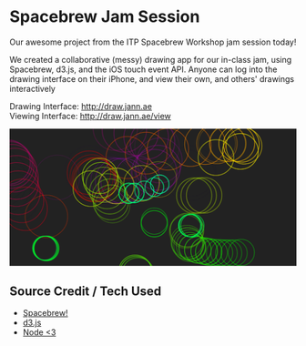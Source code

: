 # Spacebrew Jam Session

Our awesome project from the ITP Spacebrew Workshop jam session today!

We created a collaborative (messy) drawing app for our in-class jam, using Spacebrew, d3.js, and the iOS touch event API. Anyone can log into the drawing interface on their iPhone, and view their own, and others' drawings interactively 

Drawing Interface: <http://draw.jann.ae>  
Viewing Interface: <http://draw.jann.ae/view>

![image](_notes/screen.png)

## Source Credit / Tech Used

* [Spacebrew!](http://docs.spacebrew.cc/)
* [d3.js](http://d3js.org)
* [Node <3](http://nodejs.org/)




